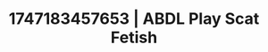---
categories:
- Unspoken desires
- Obedience kink
- Sensual slow talk
- Neon-lit seduction
- Caressing curves
image: /assets/images/1747183457653.jpg
layout: post
seo:
  description: Featured content with artistic Scat Fetish, ABDL Play. HD images available.
  keywords: Scat Fetish, ABDL Play
  og_image: /assets/images/1747183457653.jpg
  schema_type: VisualArtwork
tags:
- ABDL Play
- Scat Fetish
- '#1747183457653'
title: 1747183457653 | ABDL Play Scat Fetish
---